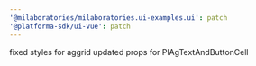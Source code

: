 ```yaml
---
'@milaboratories/milaboratories.ui-examples.ui': patch
'@platforma-sdk/ui-vue': patch
---
```


fixed styles for aggrid updated props for PlAgTextAndButtonCell
